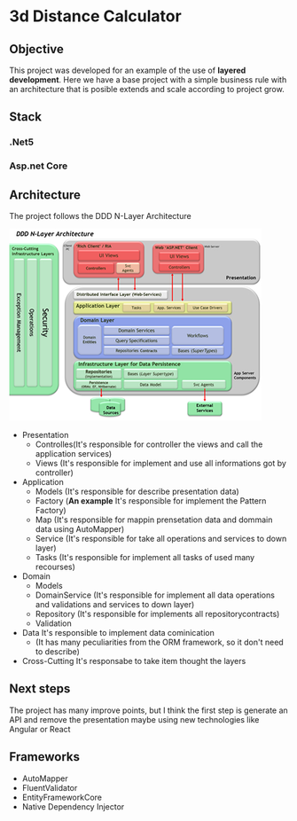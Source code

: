
# 3d Distance Calculator

## Objective
This project was developed for an example of the use of **layered development**. Here we have a base project with a simple business rule with an architecture that is posible extends and scale according to project grow.

## Stack

### .Net5

### Asp.net Core 

## Architecture

The project follows the DDD N-Layer Architecture

![alt tag](https://github.com/LucasASantos/3dDistanceCalculator/blob/master/docs/img/DDD.jpeg)

* Presentation
	* Controlles(It's responsible for controller the views and call the application services)
	* Views (It's responsible for implement and use all informations got by controller)
* Application
	* Models (It's responsible for describe presentation data)
	* Factory (**An example** It's responsible for implement the Pattern Factory)
	* Map (It's responsible for mappin prensetation data and dommain data using AutoMapper)
	* Service (It's responsible for take all operations and services to down layer)
	* Tasks (It's responsible for implement all tasks of used many recourses)
* Domain
	* Models
	* DomainService (It's responsible for implement all data operations and validations and services to down layer)
	* Repository (It's responsible for implements all repositorycontracts)
	* Validation
* Data
	It's responsible to implement data cominication 
	* (It has many peculiarities from the ORM framework, so it don't need to describe)
* Cross-Cutting
	It's responsabe to take item thought the layers


## Next steps 

The project has many improve points, but I think the first step is generate an API and remove the presentation maybe using new technologies like Angular or React

## Frameworks
* AutoMapper
* FluentValidator
* EntityFrameworkCore 
* Native Dependency Injector
